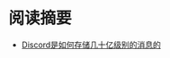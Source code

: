 # 阅读摘要

* [Discord是如何存储几十亿级别的消息的](https://blog.discord.com/how-discord-stores-billions-of-messages-7fa6ec7ee4c7)
